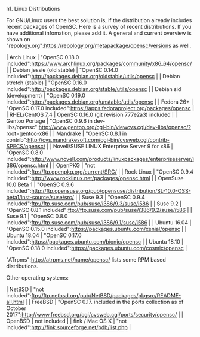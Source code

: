 h1. Linux Distributions

For GNU/Linux users the best solution is, if the distribution already includes recent packages
of OpenSC. Here is a survey of recent distributions. If you have additional infomation,
please add it. A general and current overview is shown on "repology.org":https://repology.org/metapackage/opensc/versions as well.

| Arch Linux | "OpenSC 0.18.0 included":https://www.archlinux.org/packages/community/x86_64/opensc/ |
| Debian jessie (old stable) | "OpenSC 0.14.0 included":http://packages.debian.org/oldstable/utils/opensc  |
| Debian stretch (stable) | "OpenSC 0.16.0 included":http://packages.debian.org/stable/utils/opensc |
| Debian sid (development) | "OpenSC 0.19.0 included":http://packages.debian.org/unstable/utils/opensc |
| Fedora 26+ | "OpenSC 0.17.0 included":https://apps.fedoraproject.org/packages/opensc |
| RHEL/CentOS 7.4 | OpenSC 0.16.0 (git revision 777e2a3) included |
| Gentoo Portage | "OpenSC 0.9.6 in dev-libs/opensc":http://www.gentoo.org/cgi-bin/viewcvs.cgi/dev-libs/opensc/?root=gentoo-x86 |
| Mandrake | "OpenSC 0.8.1 in contrib":http://cvs.mandrakesoft.com/cgi-bin/cvsweb.cgi/contrib-SPECS/opensc/ |
| Novell/SUSE LINUX Enterprise Server 9 for x86 | "OpenSC 0.8.0 included":http://www.novell.com/products/linuxpackages/enterpriseserver/i386/opensc.html |
| OpenPKG | "not included":ftp://ftp.openpkg.org/current/SRC/ |
| Rock Linux | "OpenSC 0.9.4 included":http://www.rocklinux.net/packages/opensc.html |
| OpenSuse 10.0 Beta 1 | "OpenSC 0.9.6 included":http://ftp.opensuse.org/pub/opensuse/distribution/SL-10.0-OSS-beta1/inst-source/suse/src/ |
| Suse 9.3 | "OpenSC 0.9.4 included":ftp://ftp.suse.com/pub/suse/i386/9.3/suse/i586 |
| Suse 9.2 | "OpenSC 0.8.1 included":ftp://ftp.suse.com/pub/suse/i386/9.2/suse/i586 |
| Suse 9.1 | "OpenSC 0.8.0 included":ftp://ftp.suse.com/pub/suse/i386/9.1/suse/i586 |
| Ubuntu 16.04 | "OpenSC 0.15.0 included":https://packages.ubuntu.com/xenial/opensc |
| Ubuntu 18.04 | "OpenSC 0.17.0 included":https://packages.ubuntu.com/bionic/opensc |
| Ubuntu 18.10 | "OpenSC 0.18.0 included":https://packages.ubuntu.com/cosmic/opensc |


"ATrpms":http://atrpms.net/name/opensc/ lists some RPM based distributions.

Other operating systems:

| NetBSD | "not included":ftp://ftp.netbsd.org/pub/NetBSD/packages/pkgsrc/README-all.html |
| FreeBSD | "OpenSC 0.17. included in the ports collection as of October 2017":http://www.freebsd.org/cgi/cvsweb.cgi/ports/security/opensc/ |
| OpenBSD | not included |
| fink / Mac OS X | "not included":http://fink.sourceforge.net/pdb/list.php |
